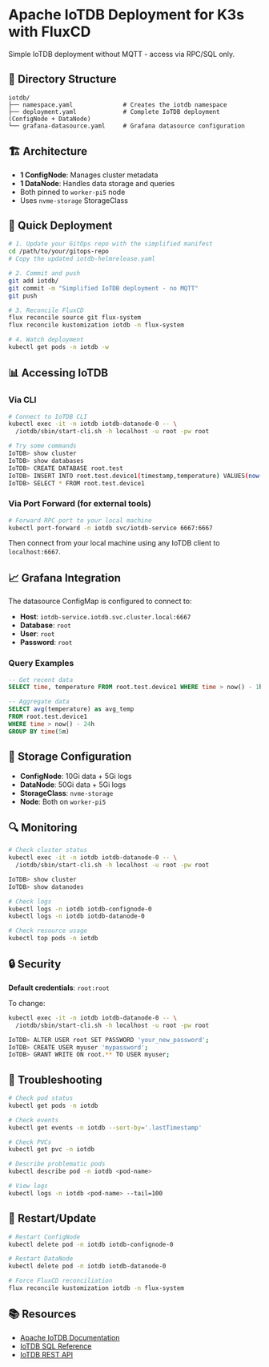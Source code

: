 # Apache IoTDB Deployment for K3s with FluxCD

Simple IoTDB deployment without MQTT - access via RPC/SQL only.

## 📁 Directory Structure

```
iotdb/
├── namespace.yaml              # Creates the iotdb namespace
├── deployment.yaml             # Complete IoTDB deployment (ConfigNode + DataNode)
└── grafana-datasource.yaml     # Grafana datasource configuration
```

## 🏗️ Architecture

- **1 ConfigNode**: Manages cluster metadata
- **1 DataNode**: Handles data storage and queries
- Both pinned to `worker-pi5` node
- Uses `nvme-storage` StorageClass

## 🚀 Quick Deployment

```bash
# 1. Update your GitOps repo with the simplified manifest
cd /path/to/your/gitops-repo
# Copy the updated iotdb-helmrelease.yaml

# 2. Commit and push
git add iotdb/
git commit -m "Simplified IoTDB deployment - no MQTT"
git push

# 3. Reconcile FluxCD
flux reconcile source git flux-system
flux reconcile kustomization iotdb -n flux-system

# 4. Watch deployment
kubectl get pods -n iotdb -w
```

## 📊 Accessing IoTDB

### Via CLI

```bash
# Connect to IoTDB CLI
kubectl exec -it -n iotdb iotdb-datanode-0 -- \
  /iotdb/sbin/start-cli.sh -h localhost -u root -pw root

# Try some commands
IoTDB> show cluster
IoTDB> show databases
IoTDB> CREATE DATABASE root.test
IoTDB> INSERT INTO root.test.device1(timestamp,temperature) VALUES(now(), 25.5)
IoTDB> SELECT * FROM root.test.device1
```

### Via Port Forward (for external tools)

```bash
# Forward RPC port to your local machine
kubectl port-forward -n iotdb svc/iotdb-service 6667:6667
```

Then connect from your local machine using any IoTDB client to `localhost:6667`.

## 📈 Grafana Integration

The datasource ConfigMap is configured to connect to:
- **Host**: `iotdb-service.iotdb.svc.cluster.local:6667`
- **Database**: `root`
- **User**: `root`
- **Password**: `root`

### Query Examples

```sql
-- Get recent data
SELECT time, temperature FROM root.test.device1 WHERE time > now() - 1h

-- Aggregate data
SELECT avg(temperature) as avg_temp 
FROM root.test.device1 
WHERE time > now() - 24h 
GROUP BY time(5m)
```

## 🔧 Storage Configuration

- **ConfigNode**: 10Gi data + 5Gi logs
- **DataNode**: 50Gi data + 5Gi logs
- **StorageClass**: `nvme-storage`
- **Node**: Both on `worker-pi5`

## 🔍 Monitoring

```bash
# Check cluster status
kubectl exec -it -n iotdb iotdb-datanode-0 -- \
  /iotdb/sbin/start-cli.sh -h localhost -u root -pw root

IoTDB> show cluster
IoTDB> show datanodes

# Check logs
kubectl logs -n iotdb iotdb-confignode-0
kubectl logs -n iotdb iotdb-datanode-0

# Check resource usage
kubectl top pods -n iotdb
```

## 🔒 Security

**Default credentials**: `root:root`

To change:
```bash
kubectl exec -it -n iotdb iotdb-datanode-0 -- \
  /iotdb/sbin/start-cli.sh -h localhost -u root -pw root

IoTDB> ALTER USER root SET PASSWORD 'your_new_password';
IoTDB> CREATE USER myuser 'mypassword';
IoTDB> GRANT WRITE ON root.** TO USER myuser;
```

## 🐛 Troubleshooting

```bash
# Check pod status
kubectl get pods -n iotdb

# Check events
kubectl get events -n iotdb --sort-by='.lastTimestamp'

# Check PVCs
kubectl get pvc -n iotdb

# Describe problematic pods
kubectl describe pod -n iotdb <pod-name>

# View logs
kubectl logs -n iotdb <pod-name> --tail=100
```

## 🔄 Restart/Update

```bash
# Restart ConfigNode
kubectl delete pod -n iotdb iotdb-confignode-0

# Restart DataNode
kubectl delete pod -n iotdb iotdb-datanode-0

# Force FluxCD reconciliation
flux reconcile kustomization iotdb -n flux-system
```

## 📚 Resources

- [Apache IoTDB Documentation](https://iotdb.apache.org/)
- [IoTDB SQL Reference](https://iotdb.apache.org/UserGuide/latest/SQL-Manual/SQL-Manual.html)
- [IoTDB REST API](https://iotdb.apache.org/UserGuide/latest/API/RestServiceV2.html)
